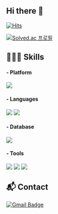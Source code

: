 ## Hi there 👋
[![Hits](https://hits.seeyoufarm.com/api/count/incr/badge.svg?url=https%3A%2F%2Fgithub.com%2Fvichye-1&count_bg=%2382E0E7&title_bg=%2314ABD3&icon=&icon_color=%23E7E7E7&title=hits&edge_flat=false)](https://hits.seeyoufarm.com)

[![Solved.ac
프로필](http://mazassumnida.wtf/api/v2/generate_badge?boj=purplecow7)](https://solved.ac/purplecow7)

## 🤸🏻‍♀️ Skills
#### - Platform
<div>
  <img src="https://img.shields.io/badge/iOS-000000?style=flat-square&logo=Apple&logoColor=white"> 
</div>

#### - Languages
<div>
  <img src="https://img.shields.io/badge/Swift-F05138?style=flat-square&logo=Swift&logoColor=white"/>
  <img src="https://img.shields.io/badge/Python-3776AB?style=flat-square&logo=Python&logoColor=white"/>
</div>

#### - Database
<div>
  <img src="https://img.shields.io/badge/mysql-4479A1?style=flat-square&logo=mysql&logoColor=white"> 
</div>

#### - Tools
<div>
  <img src="https://img.shields.io/badge/GitHub-181717?style=flat-square&logo=GitHub&logoColor=white"/>
  <img src="https://img.shields.io/badge/Visual Studio Code-007ACC?style=flat-square&logo=Visual Studio Code&logoColor=white"/>
  <img src="https://img.shields.io/badge/Xcode-147EFB?style=flat-square&logo=Xcode&logoColor=white"/>
</div>



## 📬 Contact
[![Gmail Badge](https://img.shields.io/badge/Gmail-d14836?style=flat-square&logo=Gmail&logoColor=white&link=mailto:yangban11111@gmail.com)](mailto:yangban11111@gmail.com)

<!--
**vichye-1/vichye-1** is a ✨ _special_ ✨ repository because its `README.md` (this file) appears on your GitHub profile.

Here are some ideas to get you started:

- 🔭 I’m currently working on ...
- 🌱 I’m currently learning ...
- 👯 I’m looking to collaborate on ...
- 🤔 I’m looking for help with ...
- 💬 Ask me about ...
- 📫 How to reach me: ...
- 😄 Pronouns: ...
- ⚡ Fun fact: ...
-->
